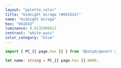 ```yaml
---
layout: "palette_color"
title: "midnight mirage (#041E43)"
name: "midnight mirage"
hex: "041E43"
luminance: 0.0135960611
contrast: "white-pass"
color_category: "blue"
---
```


```typescript
import { PC_{{ page.hex }} } from '@batpb/genart';

let name: string = PC_{{ page.hex }}.NAME;
```
